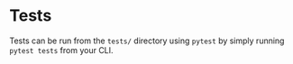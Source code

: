 # Tests

Tests can be run from the `tests/` directory using `pytest` by simply running `pytest tests` from your CLI.